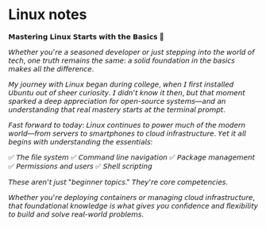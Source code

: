 # Linux notes

𝗠𝗮𝘀𝘁𝗲𝗿𝗶𝗻𝗴 𝗟𝗶𝗻𝘂𝘅 𝗦𝘁𝗮𝗿𝘁𝘀 𝘄𝗶𝘁𝗵 𝘁𝗵𝗲 𝗕𝗮𝘀𝗶𝗰𝘀 🐧

𝘞𝘩𝘦𝘵𝘩𝘦𝘳 𝘺𝘰𝘶'𝘳𝘦 𝘢 𝘴𝘦𝘢𝘴𝘰𝘯𝘦𝘥 𝘥𝘦𝘷𝘦𝘭𝘰𝘱𝘦𝘳 𝘰𝘳 𝘫𝘶𝘴𝘵 𝘴𝘵𝘦𝘱𝘱𝘪𝘯𝘨 𝘪𝘯𝘵𝘰 𝘵𝘩𝘦 𝘸𝘰𝘳𝘭𝘥 𝘰𝘧 𝘵𝘦𝘤𝘩, 𝘰𝘯𝘦 𝘵𝘳𝘶𝘵𝘩 𝘳𝘦𝘮𝘢𝘪𝘯𝘴 𝘵𝘩𝘦 𝘴𝘢𝘮𝘦: 𝘢 𝘴𝘰𝘭𝘪𝘥 𝘧𝘰𝘶𝘯𝘥𝘢𝘵𝘪𝘰𝘯 𝘪𝘯 𝘵𝘩𝘦 𝘣𝘢𝘴𝘪𝘤𝘴 𝘮𝘢𝘬𝘦𝘴 𝘢𝘭𝘭 𝘵𝘩𝘦 𝘥𝘪𝘧𝘧𝘦𝘳𝘦𝘯𝘤𝘦.

𝘔𝘺 𝘫𝘰𝘶𝘳𝘯𝘦𝘺 𝘸𝘪𝘵𝘩 𝘓𝘪𝘯𝘶𝘹 𝘣𝘦𝘨𝘢𝘯 𝘥𝘶𝘳𝘪𝘯𝘨 𝘤𝘰𝘭𝘭𝘦𝘨𝘦, 𝘸𝘩𝘦𝘯 𝘐 𝘧𝘪𝘳𝘴𝘵 𝘪𝘯𝘴𝘵𝘢𝘭𝘭𝘦𝘥 𝘜𝘣𝘶𝘯𝘵𝘶 𝘰𝘶𝘵 𝘰𝘧 𝘴𝘩𝘦𝘦𝘳 𝘤𝘶𝘳𝘪𝘰𝘴𝘪𝘵𝘺. 𝘐 𝘥𝘪𝘥𝘯'𝘵 𝘬𝘯𝘰𝘸 𝘪𝘵 𝘵𝘩𝘦𝘯, 𝘣𝘶𝘵 𝘵𝘩𝘢𝘵 𝘮𝘰𝘮𝘦𝘯𝘵 𝘴𝘱𝘢𝘳𝘬𝘦𝘥 𝘢 𝘥𝘦𝘦𝘱 𝘢𝘱𝘱𝘳𝘦𝘤𝘪𝘢𝘵𝘪𝘰𝘯 𝘧𝘰𝘳 𝘰𝘱𝘦𝘯-𝘴𝘰𝘶𝘳𝘤𝘦 𝘴𝘺𝘴𝘵𝘦𝘮𝘴—𝘢𝘯𝘥 𝘢𝘯 𝘶𝘯𝘥𝘦𝘳𝘴𝘵𝘢𝘯𝘥𝘪𝘯𝘨 𝘵𝘩𝘢𝘵 𝘳𝘦𝘢𝘭 𝘮𝘢𝘴𝘵𝘦𝘳𝘺 𝘴𝘵𝘢𝘳𝘵𝘴 𝘢𝘵 𝘵𝘩𝘦 𝘵𝘦𝘳𝘮𝘪𝘯𝘢𝘭 𝘱𝘳𝘰𝘮𝘱𝘵.

𝘍𝘢𝘴𝘵 𝘧𝘰𝘳𝘸𝘢𝘳𝘥 𝘵𝘰 𝘵𝘰𝘥𝘢𝘺: 𝘓𝘪𝘯𝘶𝘹 𝘤𝘰𝘯𝘵𝘪𝘯𝘶𝘦𝘴 𝘵𝘰 𝘱𝘰𝘸𝘦𝘳 𝘮𝘶𝘤𝘩 𝘰𝘧 𝘵𝘩𝘦 𝘮𝘰𝘥𝘦𝘳𝘯 𝘸𝘰𝘳𝘭𝘥—𝘧𝘳𝘰𝘮 𝘴𝘦𝘳𝘷𝘦𝘳𝘴 𝘵𝘰 𝘴𝘮𝘢𝘳𝘵𝘱𝘩𝘰𝘯𝘦𝘴 𝘵𝘰 𝘤𝘭𝘰𝘶𝘥 𝘪𝘯𝘧𝘳𝘢𝘴𝘵𝘳𝘶𝘤𝘵𝘶𝘳𝘦. 𝘠𝘦𝘵 𝘪𝘵 𝘢𝘭𝘭 𝘣𝘦𝘨𝘪𝘯𝘴 𝘸𝘪𝘵𝘩 𝘶𝘯𝘥𝘦𝘳𝘴𝘵𝘢𝘯𝘥𝘪𝘯𝘨 𝘵𝘩𝘦 𝘦𝘴𝘴𝘦𝘯𝘵𝘪𝘢𝘭𝘴: 

 ✅ 𝘛𝘩𝘦 𝘧𝘪𝘭𝘦 𝘴𝘺𝘴𝘵𝘦𝘮
 ✅ 𝘊𝘰𝘮𝘮𝘢𝘯𝘥 𝘭𝘪𝘯𝘦 𝘯𝘢𝘷𝘪𝘨𝘢𝘵𝘪𝘰𝘯
 ✅ 𝘗𝘢𝘤𝘬𝘢𝘨𝘦 𝘮𝘢𝘯𝘢𝘨𝘦𝘮𝘦𝘯𝘵
 ✅ 𝘗𝘦𝘳𝘮𝘪𝘴𝘴𝘪𝘰𝘯𝘴 𝘢𝘯𝘥 𝘶𝘴𝘦𝘳𝘴
 ✅ 𝘚𝘩𝘦𝘭𝘭 𝘴𝘤𝘳𝘪𝘱𝘵𝘪𝘯𝘨

𝘛𝘩𝘦𝘴𝘦 𝘢𝘳𝘦𝘯'𝘵 𝘫𝘶𝘴𝘵 "𝘣𝘦𝘨𝘪𝘯𝘯𝘦𝘳 𝘵𝘰𝘱𝘪𝘤𝘴." 𝘛𝘩𝘦𝘺'𝘳𝘦 𝘤𝘰𝘳𝘦 𝘤𝘰𝘮𝘱𝘦𝘵𝘦𝘯𝘤𝘪𝘦𝘴.

𝘞𝘩𝘦𝘵𝘩𝘦𝘳 𝘺𝘰𝘶'𝘳𝘦 𝘥𝘦𝘱𝘭𝘰𝘺𝘪𝘯𝘨 𝘤𝘰𝘯𝘵𝘢𝘪𝘯𝘦𝘳𝘴 𝘰𝘳 𝘮𝘢𝘯𝘢𝘨𝘪𝘯𝘨 𝘤𝘭𝘰𝘶𝘥 𝘪𝘯𝘧𝘳𝘢𝘴𝘵𝘳𝘶𝘤𝘵𝘶𝘳𝘦, 𝘵𝘩𝘢𝘵 𝘧𝘰𝘶𝘯𝘥𝘢𝘵𝘪𝘰𝘯𝘢𝘭 𝘬𝘯𝘰𝘸𝘭𝘦𝘥𝘨𝘦 𝘪𝘴 𝘸𝘩𝘢𝘵 𝘨𝘪𝘷𝘦𝘴 𝘺𝘰𝘶 𝘤𝘰𝘯𝘧𝘪𝘥𝘦𝘯𝘤𝘦 𝘢𝘯𝘥 𝘧𝘭𝘦𝘹𝘪𝘣𝘪𝘭𝘪𝘵𝘺 𝘵𝘰 𝘣𝘶𝘪𝘭𝘥 𝘢𝘯𝘥 𝘴𝘰𝘭𝘷𝘦 𝘳𝘦𝘢𝘭-𝘸𝘰𝘳𝘭𝘥 𝘱𝘳𝘰𝘣𝘭𝘦𝘮𝘴.

